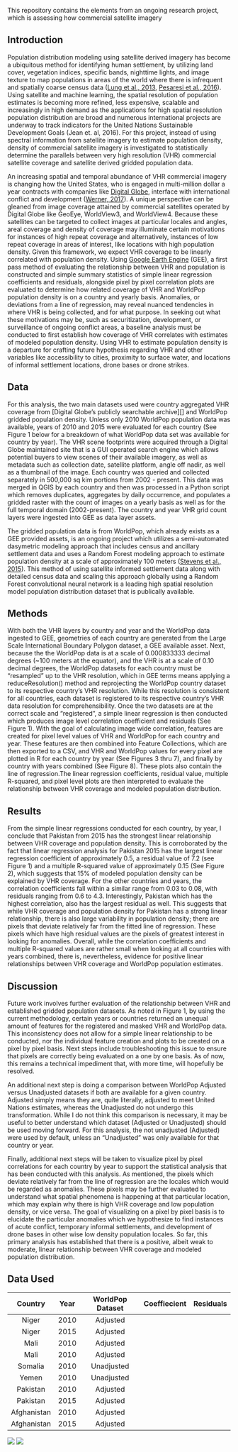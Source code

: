 This repository contains the elements from an ongoing research project, which is assessing how commercial satellite imagery

## Introduction

Population distribution modeling using satellite derived imagery has become a ubiquitous method for identifying human settlement, by utilizing land cover, vegetation indices, specific bands, nighttime lights, and image texture to map populations in areas of the world where there is infrequent and spatially coarse census data ([Lung et al., 2013][], [Pesaresi et al., 2016][]). Using satellite and machine learning, the spatial resolution of population estimates is becoming more refined, less expensive, scalable and increasingly in high demand as the applications for high spatial resolution population distribution are broad and numerous international projects are underway to track indicators for the United Nations Sustainable Development Goals (Jean et. al, 2016). For this project, instead of using spectral information from satellite imagery to estimate population density, density of commercial satellite imagery is investigated to statistically determine the parallels between very high resolution (VHR) commercial satellite coverage and satellite derived gridded population data. 	

An increasing spatial and temporal abundance of VHR commercial imagery is changing how the United States, who is engaged in multi-million dollar a year contracts with companies like [Digital Globe][], interface with international conflict and development ([Werner, 2017][]). A unique perspective can be gleaned from image coverage attained by commercial satellites operated by Digital Globe like GeoEye, WorldView3, and WorldView4. Because these satellites can be targeted to collect images at particular locales and angles, areal coverage and density of coverage may illuminate certain motivations for instances of high repeat coverage and alternatively, instances of low repeat coverage in areas of interest, like locations with high population density. Given this framework, we expect VHR coverage to be linearly correlated with population density. Using [Google Earth Engine][] (GEE), a first pass method of evaluating the relationship between VHR and population is constructed and simple summary statistics of simple linear regression coefficients and residuals, alongside pixel by pixel correlation plots are evaluated to determine how related coverage of VHR and WorldPop population density is on a country and yearly basis. Anomalies, or deviations from a line of regression, may reveal nuanced tendencies in where VHR is being collected, and for what purpose. In seeking out what these motivations may be, such as securitization, development, or surveillance of ongoing conflict areas, a baseline analysis must be conducted to first establish how coverage of VHR correlates with estimates of modeled population density. Using VHR to estimate population density is a departure for crafting future hypothesis regarding VHR and other variables like accessibility to cities, proximity to surface water, and locations of informal settlement locations, drone bases or drone strikes.

## Data

For this analysis, the two main datasets used were country aggregated VHR coverage from [Digital Globe’s publicly searchable archive][] and WorldPop gridded population density. Unless only 2010 WorldPop population data was available, years of 2010 and 2015 were evaluated for each country (See Figure 1 below for a breakdown of what WorldPop data set was available for country by year). The VHR scene footprints were acquired through a Digital Globe maintained site that is a GUI operated search engine which allows potential buyers to view scenes of their available imagery, as well as metadata such as collection date, satellite platform, angle off nadir, as well as a thumbnail of the image. Each country was queried and collected separately in 500,000 sq kim portions from 2002 - present. This data was merged in QGIS by each country and then was processed in a Python script which removes duplicates, aggregates by daily occurrence, and populates a gridded raster with the count of images on a yearly basis as well as for the full temporal domain (2002-present). The country and year VHR grid count layers were ingested into GEE as data layer assets. 

The gridded population data is from WorldPop, which already exists as a GEE provided assets, is an ongoing project which utilizes a semi-automated dasymetric modeling approach that includes census and ancillary settlement data and uses a Random Forest modeling approach to estimate population density at a scale of approximately 100 meters ([Stevens et al., 2015][]). This method of using satellite informed settlement data along with detailed census data and scaling this approach globally using a Random Forest convolutional neural network is a leading high spatial resolution model population distribution dataset that is publically available.

## Methods

With both the VHR layers by country and year and the WorldPop data ingested to GEE, geometries of each country are generated from the Large Scale International Boundary Polygon dataset, a GEE available asset. Next, because the the WorldPop data is at a scale of 0.000833333 decimal degrees (~100 meters at the equator), and the VHR is at a scale of 0.10 decimal degrees, the WorldPop datasets for each country must be “resampled” up to the VHR resolution, which in GEE terms means applying a reduceResolution() method and reprojecting the WorldPop country dataset to its respective country’s VHR resolution. While this resolution is consistent for all countries, each dataset is registered to its respective country’s VHR data resolution for comprehensibility. Once the two datasets are at the correct scale and “registered”, a simple linear regression is then conducted which produces image level correlation coefficient and residuals (See Figure 1). With the goal of calculating image wide correlation, features are created for pixel level values of VHR and WorldPop for each country and year. These features are then combined into Feature Collections, which are then exported to a CSV, and VHR and WorldPop values for every pixel are plotted in R for each country by year (See Figures 3 thru 7), and finally by country with years combined (See Figure 8). These plots also contain the line of regression.The linear regression coefficients, residual value, multiple R-squared, and pixel level plots are then interpreted to evaluate the relationship between VHR coverage and modeled population distribution.

## Results

From the simple linear regressions conducted for each country, by year, I conclude that Pakistan from 2015 has the strongest linear relationship between VHR coverage and population density. This is corroborated by the fact that linear regression analysis for Pakistan 2015 has the largest linear regression coefficient of approximately 0.5, a residual value of 7.2 (see Figure 1) and a multiple R-squared value of approximately 0.15 (See Figure 2), which suggests that 15% of modeled population density can be explained by VHR coverage. For the other countries and years, the correlation coefficients fall within a similar range from 0.03 to 0.08, with residuals ranging from 0.6 to 4.3. Interestingly, Pakistan which has the highest correlation, also has the largest residual as well. This suggests that while VHR coverage and population density for Pakistan has a strong linear relationship, there is also large variability in population density; there are pixels that deviate relatively far from the fitted line of regression. These pixels which have high residual values are the pixels of greatest interest in looking for anomalies. Overall, while the correlation coefficients and multiple R-squared values are rather small when looking at all countries with years combined, there is, nevertheless, evidence for positive linear relationships between VHR coverage and WorldPop population estimates. 

## Discussion

Future work involves further evaluation of the relationship between VHR and established gridded population datasets. As noted in Figure 1, by using the current methodology, certain years or countries returned an unequal amount of features for the registered and masked VHR and WorldPop data. This inconsistency does not allow for a simple linear relationship to be conducted, nor the individual feature creation and plots to be created on a pixel by pixel basis. Next steps include troubleshooting this issue to ensure that pixels are correctly being evaluated on a one by one basis. As of now, this remains a technical impediment that, with more time, will hopefully be resolved. 

An additional next step is doing a comparison between WorldPop Adjusted versus Unadjusted datasets if both are available for a given country. Adjusted simply means they are, quite literally, adjusted to meet United Nations estimates, whereas the Unadjusted do not undergo this transformation. While I do not think this comparison is necessary, it may be useful to better understand which dataset (Adjusted or Unadjusted) should be used moving forward. For this analysis, the not unadjusted (Adjusted) were used by default, unless an “Unadjusted” was only available for that country or year. 

Finally, additional next steps will be taken to visualize pixel by pixel correlations for each country by year to support the statistical analysis that has been conducted with this analysis. As mentioned, the pixels which deviate relatively far from the line of regression are the locales which would be regarded as anomalies. These pixels may be further evaluated to understand what spatial phenomena is happening at that particular location, which may explain why there is high VHR coverage and low population density, or vice versa. The goal of visualizing on a pixel by pixel basis is to elucidate the particular anomalies which we hypothesize to find instances of acute conflict, temporary informal settlements, and development of drone bases in other wise low density population locales. So far, this primary analysis has established that there is a positive, albeit weak to moderate, linear relationship between VHR coverage and modeled population distribution.

## Data Used

|   Country   | Year | WorldPop Dataset | Coeffiecient | Residuals |
| :---------: | :--: | :--------------: | :----------: | :-------: |
|    Niger    | 2010 |     Adjusted     |              |           |
|    Niger    | 2015 |     Adjusted     |              |           |
|    Mali     | 2010 |     Adjusted     |              |           |
|    Mali     | 2010 |     Adjusted     |              |           |
|   Somalia   | 2010 |    Unadjusted    |              |           |
|    Yemen    | 2010 |    Unadjusted    |              |           |
|  Pakistan   | 2010 |     Adjusted     |              |           |
|  Pakistan   | 2015 |     Adjusted     |              |           |
| Afghanistan | 2010 |     Adjusted     |              |           |
| Afghanistan | 2015 |     Adjusted     |              |           |


![](hannahfriedrich.github.io/Friedrich_LandLossMissDelta.jpg)
![](hannahfriedrich.github.io/Friedrich_REUGroundwaterPoster.jpg)

[Digital Globe]: https://www.digitalglobe.com/
[ Werner, 2017]: http://spacenews.com/mda-seeks-to-provide-extensive-support-to-u-s-intelligence-and-defense-agencies/
[Lung et al., 2013]: https://www.sciencedirect.com/science/article/pii/S0143622813000684
[Pesaresi et al., 2016]: https://www.researchgate.net/profile/Martino_Pesaresi/publication/299597485_Operating_procedure_for_the_production_of_the_Global_Human_Settlement_Layer_from_Landsat_data_of_the_epochs_1975_1990_2000_and_2014/links/573192c208aed286ca0e1831/Operating-procedure-for-the-production-of-the-Global-Human-Settlement-Layer-from-Landsat-data-of-the-epochs-1975-1990-2000-and-2014.pdf
[Google Earth Engine]: https://earthengine.google.com/
[Stevens et al., 2015]: http://journals.plos.org/plosone/article?id=10.1371/journal.pone.0107042

